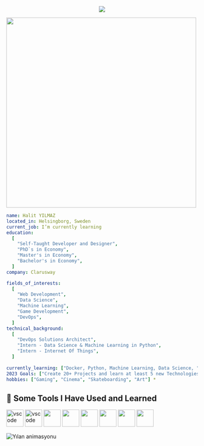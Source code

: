 <p align="center">
  <img src="https://capsule-render.vercel.app/api?text=Hey Everyone!🕹️&animation=fadeIn&type=waving&color=gradient&height=100"/>
</p>


<img src="https://camo.githubusercontent.com/d62a4bc4d1293389e3d3181fb2f5c30c84b7a3be6c53cc82f3f9c0de559bef19/68747470733a2f2f692e67697068792e636f6d2f6d656469612f7132313747556e664b416d4a6c46636a42582f67697068792e77656270" width="500" />
</p>







```yaml 
name: Halit YILMAZ
located_in: Helsingborg, Sweden
current_job: I’m currently learning
education:
  [
    "Self-Taught Developer and Designer",
    "PhD`s in Economy", 
    "Master's in Economy",
    "Bachelor's in Economy",
  ]
company: Clarusway

fields_of_interests:
  [
    "Web Development",
    "Data Science",
    "Machine Learning",
    "Game Development",
    "DevOps",
  ]
technical_background:
  [
    "DevOps Solutions Architect",
    "Intern - Data Science & Machine Learning in Python",
    "Intern - Internet Of Things",
  ]
  
currently_learning: ["Docker, Python, Machine Learning, Data Science, "]
2023 Goals: ["Create 20+ Projects and learn at least 5 new Technologies."]
hobbies: ["Gaming", "Cinema", "Skateboarding", "Art"] * 
```

<h2> 🚀  Some Tools I Have Used and Learned</h2> 
<p align="left"> 
<img src="https://cdn.jsdelivr.net/gh/devicons/devicon/icons/vscode/vscode-original.svg" alt="vscode" width="45" height="45"/> 
<img src="https://cdn.jsdelivr.net/gh/devicons/devicon/icons/pandas/pandas-original.svg" alt="vscode" width="45" height="45"/> 
<img src="https://cdn.jsdelivr.net/gh/devicons/devicon/icons/python/python-original-wordmark.svg" width="45" height="45"/>
<img src="https://cdn.jsdelivr.net/gh/devicons/devicon/icons/jupyter/jupyter-original-wordmark.svg" width="45" height="45"/>
<img src="https://cdn.jsdelivr.net/gh/devicons/devicon/icons/numpy/numpy-original-wordmark.svg" width="45" height="45"/>
<img src="https://cdn.jsdelivr.net/gh/devicons/devicon/icons/linux/linux-original.svg" width="45" height="45"/>
<img src="https://cdn.jsdelivr.net/gh/devicons/devicon/icons/mysql/mysql-original-wordmark.svg" width="45" height="45"/>
<img src="https://cdn.jsdelivr.net/gh/devicons/devicon/icons/github/github-original-wordmark.svg" width="45" height="45"/>
          
                       
  
  
   
          
![Yılan animasyonu]( https://github.com/Finch4/Finch46/blob/output/github-contribution-grid-snake.svg )





